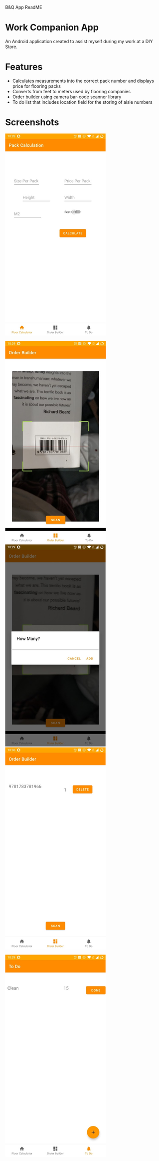 B&Q App ReadME

# Work Companion App

An Android application created to assist myself during my work at a DIY Store.

# Features

- Calculates measurements into the correct pack number and displays price for flooring packs
- Converts from feet to meters used by flooring companies
- Order builder using camera bar-code scanner library
- To do list that includes location field for the storing of aisle numbers

# Screenshots

<img src="https://github.com/SimonLongstaff/B-QFlooring/blob/main/readmeresources/measure.jpg?raw=true" alt="measure.jpg" width="322" height="645">

<img src="https://github.com/SimonLongstaff/B-QFlooring/blob/main/readmeresources/scan.jpg?raw=true" alt="scan.jpg" width="323" height="647"><img src="https://github.com/SimonLongstaff/B-QFlooring/blob/main/readmeresources/scan2.jpg?raw=true" alt="scan2.jpg" width="322" height="645"><img src="https://github.com/SimonLongstaff/B-QFlooring/blob/main/readmeresources/scan3.jpg?raw=true" alt="scan3.jpg" width="322" height="645">

<img src="https://github.com/SimonLongstaff/B-QFlooring/blob/main/readmeresources/todo.jpg?raw=true" alt="todo.jpg" width="322" height="645">
